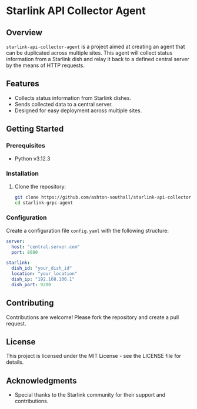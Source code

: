 # Starlink API Collector Agent

## Overview

`starlink-api-collector-agent` is a project aimed at creating an agent that can be duplicated across multiple sites. This agent will collect status information from a Starlink dish and relay it back to a defined central server by the means of HTTP requests.

## Features

- Collects status information from Starlink dishes.
- Sends collected data to a central server.
- Designed for easy deployment across multiple sites.

## Getting Started

### Prerequisites

- Python v3.12.3

### Installation

1. Clone the repository:
    ```bash
    git clone https://github.com/ashton-southall/starlink-api-collector-agent.git
    cd starlink-grpc-agent
    ```

### Configuration

Create a configuration file `config.yaml` with the following structure:

```yaml
server:
  host: "central.server.com"
  port: 8080

starlink:
  dish_id: "your_dish_id"
  location: "your_location"
  dish_ip: "192.168.100.1"
  dish_port: 9200
```

## Contributing
Contributions are welcome! Please fork the repository and create a pull request.

## License
This project is licensed under the MIT License - see the LICENSE file for details.

## Acknowledgments
- Special thanks to the Starlink community for their support and contributions.